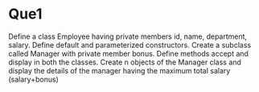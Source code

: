 # Que1

Define a class Employee having private members id, name, department, salary. Define
default and parameterized constructors. Create a subclass called Manager with private member
bonus. Define methods accept and display in both the classes. Create n objects of the Manager
class and display the details of the manager having the maximum total salary (salary+bonus)
